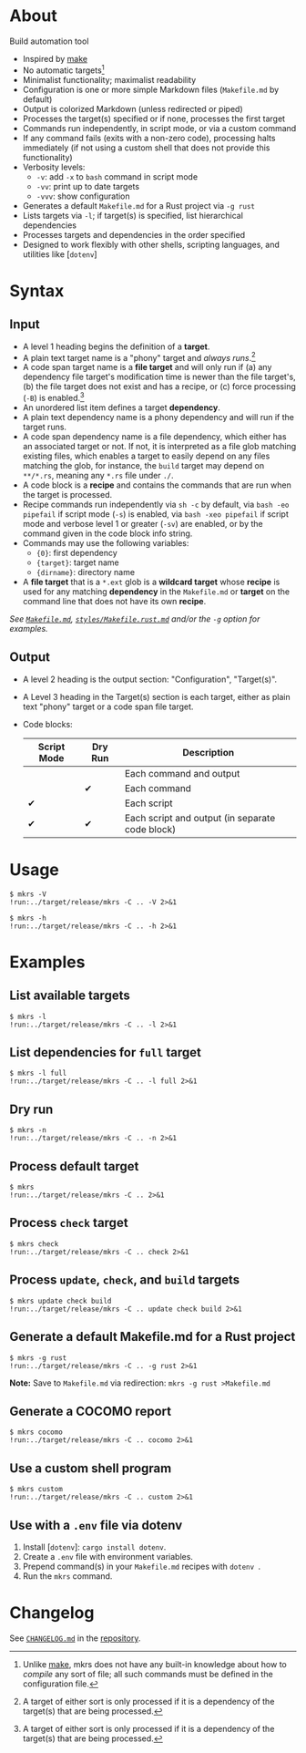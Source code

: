 # About

Build automation tool

* Inspired by [make]
* No automatic targets[^one]
* Minimalist functionality; maximalist readability
* Configuration is one or more simple Markdown files (`Makefile.md` by default)
* Output is colorized Markdown (unless redirected or piped)
* Processes the target(s) specified or if none, processes the first target
* Commands run independently, in script mode, or via a custom command
* If any command fails (exits with a non-zero code), processing halts immediately (if not using a
  custom shell that does not provide this functionality)
* Verbosity levels:
    * `-v`: add `-x` to `bash` command in script mode
    * `-vv`: print up to date targets
    * `-vvv`: show configuration
* Generates a default `Makefile.md` for a Rust project via `-g rust`
* Lists targets via `-l`; if target(s) is specified, list hierarchical dependencies
* Processes targets and dependencies in the order specified
* Designed to work flexibly with other shells, scripting languages, and utilities like [`dotenv`]

[make]: https://en.wikipedia.org/wiki/Make_(software)
[`Makefile.md`]: Makefile.md

# Syntax

## Input

* A level 1 heading begins the definition of a **target**.
* A plain text target name is a "phony" target and *always runs*.[^two]
* A code span target name is a **file target** and will only run if
  (a) any dependency file target's modification time is newer than the file target's,
  (b) the file target does not exist and has a recipe, or
  (c) force processing (`-B`) is enabled.[^two]
* An unordered list item defines a target **dependency**.
* A plain text dependency name is a phony dependency and will run if the target runs.
* A code span dependency name is a file dependency, which either has an associated target or not.
  If not, it is interpreted as a file glob matching existing files, which enables a target to easily
  depend on any files matching the glob, for instance, the `build` target may depend on `**/*.rs`,
  meaning any `*.rs` file under `./`.
* A code block is a **recipe** and contains the commands that are run when the target is processed.
* Recipe commands run independently via `sh -c` by default,
  via `bash -eo pipefail` if script mode (`-s`) is enabled,
  via `bash -xeo pipefail` if script mode and verbose level 1 or greater (`-sv`) are enabled,
  or by the command given in the code block info string.
* Commands may use the following variables:
    * `{0}`: first dependency
    * `{target}`: target name
    * `{dirname}`: directory name
* A **file target** that is a `*.ext` glob is a **wildcard target** whose **recipe** is used for any
  matching **dependency** in the `Makefile.md` or **target** on the command line that does not have
  its own **recipe**.

*See [`Makefile.md`], [`styles/Makefile.rust.md`] and/or the `-g` option for examples.*

[`styles/Makefile.rust.md`]: styles/Makefile.rust.md

## Output

* A level 2 heading is the output section: "Configuration", "Target(s)".
* A Level 3 heading in the Target(s) section is each target, either as plain text "phony" target or
  a code span file target.
* Code blocks:

    Script Mode | Dry Run | Description
    ------------|---------|------------------------------------------------
    &nbsp;      |         | Each command and output
    &nbsp;      | ✔       | Each command
    ✔           |         | Each script
    ✔           | ✔       | Each script and output (in separate code block)

# Usage

~~~text
$ mkrs -V
!run:../target/release/mkrs -C .. -V 2>&1
~~~

~~~text
$ mkrs -h
!run:../target/release/mkrs -C .. -h 2>&1
~~~

# Examples

## List available targets

~~~text
$ mkrs -l
!run:../target/release/mkrs -C .. -l 2>&1
~~~

## List dependencies for `full` target

~~~text
$ mkrs -l full
!run:../target/release/mkrs -C .. -l full 2>&1
~~~

## Dry run

~~~text
$ mkrs -n
!run:../target/release/mkrs -C .. -n 2>&1
~~~

## Process default target

~~~text
$ mkrs
!run:../target/release/mkrs -C .. 2>&1
~~~

## Process `check` target

~~~text
$ mkrs check
!run:../target/release/mkrs -C .. check 2>&1
~~~

## Process `update`, `check`, and `build` targets

~~~text
$ mkrs update check build
!run:../target/release/mkrs -C .. update check build 2>&1
~~~

## Generate a default Makefile.md for a Rust project

~~~text
$ mkrs -g rust
!run:../target/release/mkrs -C .. -g rust 2>&1
~~~

**Note:** Save to `Makefile.md` via redirection: `mkrs -g rust >Makefile.md`

## Generate a COCOMO report

~~~text
$ mkrs cocomo
!run:../target/release/mkrs -C .. cocomo 2>&1
~~~

## Use a custom shell program

~~~text
$ mkrs custom
!run:../target/release/mkrs -C .. custom 2>&1
~~~

## Use with a `.env` file via dotenv

1. Install [`dotenv`]: `cargo install dotenv`.
2. Create a `.env` file with environment variables.
3. Prepend command(s) in your `Makefile.md` recipes with `dotenv `.
4. Run the `mkrs` command.

# Changelog

See [`CHANGELOG.md`] in the [repository].

[`CHANGELOG.md`]: https://github.com/qtfkwk/mkrs/blob/main/CHANGELOG.md
[repository]: https://github.com/qtfkwk/mkrs

[^one]: Unlike [make], mkrs does not have any built-in knowledge about how to *compile* any sort of
file; all such commands must be defined in the configuration file.

[^two]: A target of either sort is only processed if it is a dependency of the target(s) that are
being processed.

